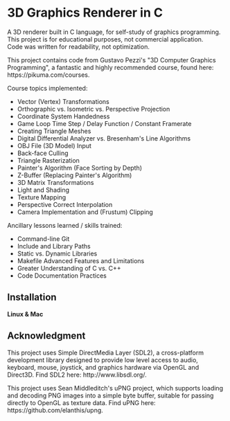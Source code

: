 # 3D Graphics Renderer in C

<p>A 3D renderer built in C language, for self-study of graphics programming.<br>
This project is for educational purposes, not commercial application.<br>
Code was written for readability, not optimization.</p>

<p>This project contains code from Gustavo Pezzi's "3D Computer Graphics 
Programming", a fantastic and highly recommended course, found here: 
https://pikuma.com/courses.</p>

Course topics implemented:<br>
<ul>
    <li>Vector (Vertex) Transformations</li>
    <li>Orthographic vs. Isometric vs. Perspective Projection</li>
    <li>Coordinate System Handedness</li>
    <li>Game Loop Time Step / Delay Function / Constant Framerate</li>
    <li>Creating Triangle Meshes</li>
    <li>Digital Differential Analyzer vs. Bresenham's Line Algorithms</li>
    <li>OBJ File (3D Model) Input</li>
    <li>Back-face Culling</li>
    <li>Triangle Rasterization</li>
    <li>Painter's Algorithm (Face Sorting by Depth)</li>
    <li>Z-Buffer (Replacing Painter's Algorithm)</li>
    <li>3D Matrix Transformations</li>
    <li>Light and Shading</li>
    <li>Texture Mapping</li>
    <li>Perspective Correct Interpolation</li>
    <li>Camera Implementation and (Frustum) Clipping</li>
</ul>

Ancillary lessons learned / skills trained:<br>
<ul>
    <li>Command-line Git</li>
    <li>Include and Library Paths</li>
    <li>Static vs. Dynamic Libraries</li>
    <li>Makefile Advanced Features and Limitations</li>
    <li>Greater Understanding of C vs. C++</li>
    <li>Code Documentation Practices</li>
</ul>
</p>

## Installation

**Linux & Mac**

## Acknowledgment

<p>This project uses Simple DirectMedia Layer (SDL2), a cross-platform development library designed to provide low level access to audio, keyboard, mouse, joystick, and graphics hardware via OpenGL and Direct3D. Find SDL2 here: http://www.libsdl.org/.<br>

<p>This project uses Sean Middleditch's uPNG project, which supports loading and decoding PNG images into a simple byte buffer, suitable for passing directly to OpenGL as texture data. Find uPNG here: 
https://github.com/elanthis/upng.</p>